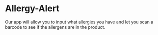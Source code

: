 # Allergy-Alert
Our app will allow you to input what allergies you have and let you scan a barcode to see if the allergens are in the product.
